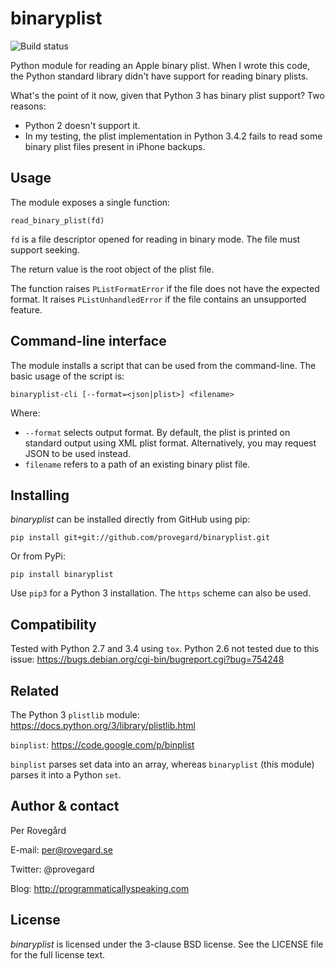 binaryplist
===========

![Build status](https://travis-ci.org/provegard/binaryplist.svg)

Python module for reading an Apple binary plist. When I wrote this code, the Python standard
library didn't have support for reading binary plists.

What's the point of it now, given that Python 3 has binary plist support? Two reasons:

* Python 2 doesn't support it.
* In my testing, the plist implementation in Python 3.4.2 fails to read some binary plist
  files present in iPhone backups.

Usage
-----

The module exposes a single function:

    read_binary_plist(fd)

`fd` is a file descriptor opened for reading in binary mode. The file must support
seeking.

The return value is the root object of the plist file.

The function raises `PListFormatError` if the file does not have the expected format.
It raises `PListUnhandledError` if the file contains an unsupported feature.

Command-line interface
----------------------

The module installs a script that can be used from the command-line. The basic usage
of the script is:

    binaryplist-cli [--format=<json|plist>] <filename>

Where:

* `--format` selects output format. By default, the plist is printed on standard output
  using XML plist format. Alternatively, you may request JSON to be used instead.
* `filename` refers to a path of an existing binary plist file.

Installing
----------

*binaryplist* can be installed directly from GitHub using pip:

    pip install git+git://github.com/provegard/binaryplist.git

Or from PyPi:

    pip install binaryplist

Use `pip3` for a Python 3 installation. The `https` scheme can also be used.

Compatibility
-------------

Tested with Python 2.7 and 3.4 using `tox`. Python 2.6 not tested due to this issue:
https://bugs.debian.org/cgi-bin/bugreport.cgi?bug=754248

Related
-------

The Python 3 `plistlib` module: https://docs.python.org/3/library/plistlib.html

`binplist`: https://code.google.com/p/binplist

`binplist` parses set data into an array, whereas `binaryplist` (this module) parses
it into a Python `set`.


Author & contact
----------------
Per Roveg&aring;rd

E-mail: per@rovegard.se

Twitter: @provegard

Blog: http://programmaticallyspeaking.com

License
-------

*binaryplist* is licensed under the 3-clause BSD license. See the LICENSE file for the full license text.
